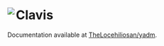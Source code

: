 # Clavis <img align="left" src="https://davidepucci.it/favicon/favicon-96x96.png">

Documentation available at [TheLocehiliosan/yadm](https://github.com/TheLocehiliosan/yadm).
